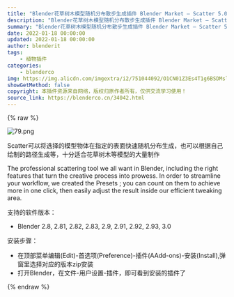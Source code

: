 ```yaml
---
title: "Blender花草树木模型随机分布散步生成插件 Blender Market – Scatter 5.0 修复缺失资产问题"
description: "Blender花草树木模型随机分布散步生成插件 Blender Market – Scatter 5.0 修复缺失资产问题"
summary: "Blender花草树木模型随机分布散步生成插件 Blender Market – Scatter 5.0 修复缺失资产问题"
date: 2022-01-18 00:00:00
updated: 2022-01-18 00:00:00
author: blenderit
tags: 
    - 植物插件
categories:
    - blenderco
img: https://img.alicdn.com/imgextra/i2/751044092/O1CN01Z3Es4T1g6BSDMslUM_!!751044092.png
showGetMethod: false
copyright: 本插件资源来自网络，版权归原作者所有，仅供交流学习使用！
source_link: https://blenderco.cn/34042.html
---
```


{% raw %}
<p><img class="aligncenter" src="https://img.alicdn.com/imgextra/i2/751044092/O1CN01Z3Es4T1g6BSDMslUM_!!751044092.png" alt="79.png"></p><p>Scatter可以将选择的模型物体在指定的表面快速随机分布生成，也可以根据自己绘制的路径生成等，十分适合花草树木等模型的大量制作</p><p>The professional scattering tool we all want in Blender, including the right features that turn the creative process into prowess. In order to streamline your workflow, we created the Presets ; you can count on them to achieve more in one click, then easily adjust the result inside our efficient tweaking area.</p><p>支持的软件版本：</p><ul>
<li>Blender 2.8, 2.81, 2.82, 2.83, 2.9, 2.91, 2.92, 2.93, 3.0</li>
</ul><p>安装步骤：</p><ul>
<li>在顶部菜单编辑(Edit)-首选项(Preference)-插件(AAdd-ons)-安装(Install),弹窗里选择对应的版本zip安装</li>
<li>打开Blender，在文件-用户设置-插件，即可看到安装的插件了</li>
</ul>
<div style="display: none">blenderco</div>
{% endraw %}